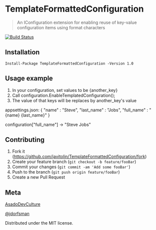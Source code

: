 # TemplateFormattedConfiguration
> An IConfiguration extension for enabling reuse of key-value configuration items using format characters

[![Build Status](https://dev.azure.com/asadodevculture/AsadoDevCultureProjects/_apis/build/status/TemplateFormattedConfiguration-Build?branchName=master)](https://dev.azure.com/asadodevculture/AsadoDevCultureProjects/_build/latest?definitionId=4&branchName=master)

## Installation
```
Install-Package TemplateFormattedConfiguration -Version 1.0
```

## Usage example
1. In your configuration, set values to be {another_key}
2. Call configuration.EnableTemplatedConfiguration();
3. The value of that keys will be replaces by another_key's value

appsettings.json:
{ 
"name" : "Steve",
"last_name" : "Jobs",
"full_name" : "{name} {last_name}"
}

configuration["full_name"] -> "Steve Jobs"

## Contributing
1. Fork it (<https://github.com/javitolin/TemplateFormattedConfiguration/fork>)
2. Create your feature branch (`git checkout -b feature/fooBar`)
3. Commit your changes (`git commit -am 'Add some fooBar'`)
4. Push to the branch (`git push origin feature/fooBar`)
5. Create a new Pull Request

## Meta

[AsadoDevCulture](https://AsadoDevCulture.com) 

[@jdorfsman](https://twitter.com/jdorfsman)

Distributed under the MIT license.
